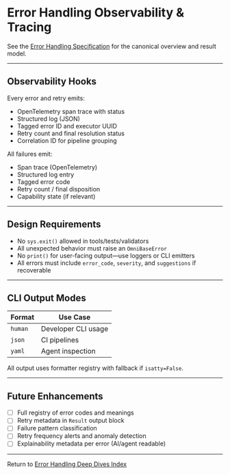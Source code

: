 <!-- === OmniNode:Metadata ===
author: OmniNode Team
copyright: OmniNode Team
created_at: '2025-05-28T12:40:26.269860'
description: Stamped by ONEX
entrypoint: python://observability.md
hash: b32ad033eff0fa1ee3859097676726a4c8102de4aa9fcb028e4f0554a9290f06
last_modified_at: '2025-05-29T11:50:14.873744+00:00'
lifecycle: active
meta_type: tool
metadata_version: 0.1.0
name: observability.md
namespace: omnibase.observability
owner: OmniNode Team
protocol_version: 0.1.0
runtime_language_hint: python>=3.11
schema_version: 0.1.0
state_contract: state_contract://default
tools: null
uuid: 06bdceb9-c4b4-4e22-889f-6f6286dfcacd
version: 1.0.0

<!-- === /OmniNode:Metadata === -->


# Error Handling Observability & Tracing

See the [Error Handling Specification](../error_handling.md) for the canonical overview and result model.

---

## Observability Hooks

Every error and retry emits:
- OpenTelemetry span trace with status
- Structured log (JSON)
- Tagged error ID and executor UUID
- Retry count and final resolution status
- Correlation ID for pipeline grouping

All failures emit:
- Span trace (OpenTelemetry)
- Structured log entry
- Tagged error code
- Retry count / final disposition
- Capability state (if relevant)

---

## Design Requirements

- No `sys.exit()` allowed in tools/tests/validators
- All unexpected behavior must raise an `OmniBaseError`
- No `print()` for user-facing output—use loggers or CLI emitters
- All errors must include `error_code`, `severity`, and `suggestions` if recoverable

---

## CLI Output Modes

| Format     | Use Case            |
|------------|---------------------|
| `human`    | Developer CLI usage |
| `json`     | CI pipelines        |
| `yaml`     | Agent inspection    |

All output uses formatter registry with fallback if `isatty=False`.

---

## Future Enhancements

- [ ] Full registry of error codes and meanings
- [ ] Retry metadata in `Result` output block
- [ ] Failure pattern classification
- [ ] Retry frequency alerts and anomaly detection
- [ ] Explainability metadata per error (AI/agent readable)

---

Return to [Error Handling Deep Dives Index](index.md)
